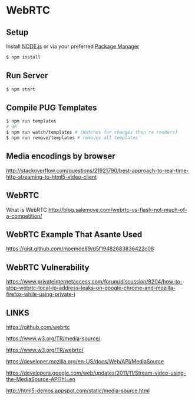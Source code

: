 # WebRTC

## Setup

Install [NODE.js](https://nodejs.org/en/download/) or via your preferred [Package Manager](https://nodejs.org/en/download/package-manager/)

```bash
$ npm install
```

## Run Server
```bash
$ npm start
```

## Compile PUG Templates
```bash
$ npm run templates
# OR
$ npm run watch/templates # (Watches for changes then re renders)
$ npm run remove/templates # removes all templates
```

## Media encodings by browser
http://stackoverflow.com/questions/21921790/best-approach-to-real-time-http-streaming-to-html5-video-client

## WebRTC
What is WebRTC
http://blog.salemove.com/webrtc-vs-flash-not-much-of-a-competition/

## WebRTC Example That Asante Used
https://gist.github.com/moemoe89/d5f19482683836422c08

## WebRTC Vulnerability
https://www.privateinternetaccess.com/forum/discussion/8204/how-to-stop-webrtc-local-ip-address-leaks-on-google-chrome-and-mozilla-firefox-while-using-private-i

## LINKS
https://github.com/webrtc

https://www.w3.org/TR/media-source/

https://www.w3.org/TR/webrtc/

https://developer.mozilla.org/en-US/docs/Web/API/MediaSource

https://developers.google.com/web/updates/2011/11/Stream-video-using-the-MediaSource-API?hl=en

http://html5-demos.appspot.com/static/media-source.html
